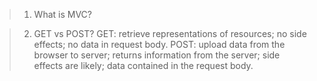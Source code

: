 > 1. What is MVC?

> 2. GET vs POST?
GET: retrieve representations of resources; no side effects; no data in request body. 
POST: upload data from the browser to server; returns information from the server; side effects are likely; data contained in the request body.


